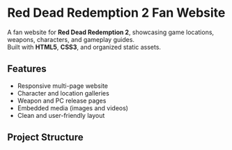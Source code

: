 # Red Dead Redemption 2 Fan Website

A fan website for **Red Dead Redemption 2**, showcasing game locations, weapons, characters, and gameplay guides.  
Built with **HTML5**, **CSS3**, and organized static assets.

## Features
- Responsive multi-page website
- Character and location galleries
- Weapon and PC release pages
- Embedded media (images and videos)
- Clean and user-friendly layout

## Project Structure
